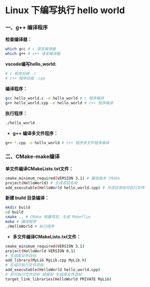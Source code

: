# Linux 下编写执行 hello world

### 一、g++ 编译程序

**检查编译器：**

```bash
which gcc # c 语言编译器
which g++ # c++ 语言编译器
```

**vscode编写hello_world:**

```bash
# c 程序后缀 .c
# c++ 程序后缀 .cpp
```

**编译程序：**

```bash
gcc hello_world.c -o hello_world # c 程序编译
g++ hello_world.cpp -o hello_world # c++ 程序编译
```

**执行程序：**

```bash
./hello_world
```



- **g++ 编译多文件程序：**

```bash
g++ *.cpp -o hello_world # c++ 程序多文件程序编译
```



### 二、CMake-make编译

**单文件编译CMakeLists.txt文件：**

```bash
cmake_minimum_required(VERSION 3.1) # 最低版本 CMake
project(HelloWorld) # 生成项目名称
add_executable(HelloWorld hello_world.cpp) # 为项目添加可执行文件
```

**新建 build 目录编译：**

```bash
mkdir build 
cd build
cmake .. # CMake 构建项目，生成 Makeflie
make # 编译程序
./HelloWorld # 执行程序
```



- **多文件编译CMakeLists.txt文件：**

```bash
cmake_minimum_required(VERSION 3.1) 
project(HelloWorld VERSION 0.1)
# 生成库文件目标
add_library(MyLib MyLib.cpp MyLib.h)
# 生成可执行文件目标
add_executable(HelloWorld hello_world.cpp) 
# 将可执行文件目标 链接到 生成库文件目标
target_link_libraries(HelloWorld PRIVATE MyLib)
```





